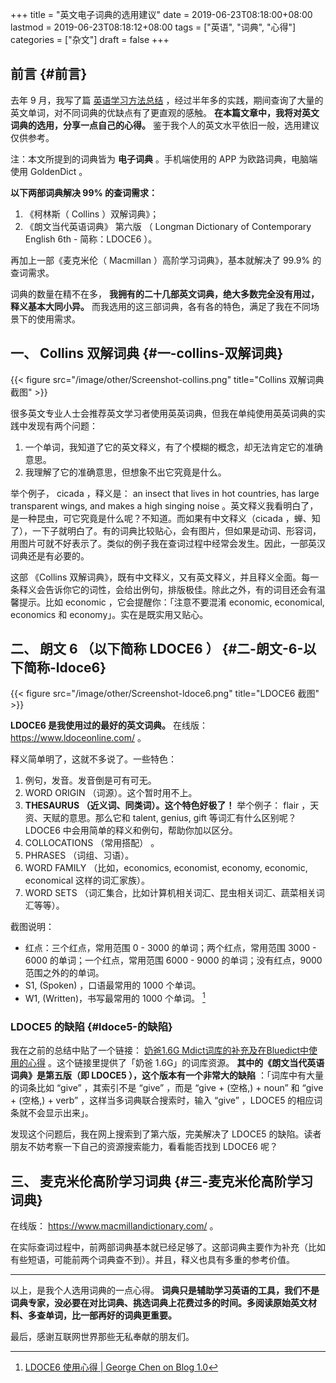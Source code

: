 +++
title = "英文电子词典的选用建议"
date = 2019-06-23T08:18:00+08:00
lastmod = 2019-06-23T08:18:12+08:00
tags = ["英语", "词典", "心得"]
categories = ["杂文"]
draft = false
+++

## 前言 {#前言}

去年 9 月，我写了篇 [英语学习方法总结](https://www.xianmin.org/post/plan-english-2018/) ，经过半年多的实践，期间查询了大量的英文单词，对不同词典的优缺点有了更直观的感触。 **在本篇文章中，我将对英文词典的选用，分享一点自己的心得。** 鉴于我个人的英文水平依旧一般，选用建议仅供参考。

注：本文所提到的词典皆为 **电子词典** 。手机端使用的 APP 为欧路词典，电脑端使用 GoldenDict 。

**以下两部词典解决 99% 的查词需求：**

1.  《柯林斯（ Collins ）双解词典》；
2.  《朗文当代英语词典》 第六版 （ Longman Dictionary of Contemporary English 6th - 简称：LDOCE6 ）。

再加上一部《麦克米伦（ Macmillan ）高阶学习词典》，基本就解决了 99.9% 的查词需求。

词典的数量在精不在多， **我拥有的二十几部英文词典，绝大多数完全没有用过，释义基本大同小异。** 而我选用的这三部词典，各有各的特色，满足了我在不同场景下的使用需求。

<!--more-->


## 一、 Collins 双解词典 {#一-collins-双解词典}

{{< figure src="/image/other/Screenshot-collins.png" title="Collins 双解词典截图" >}}

很多英文专业人士会推荐英文学习者使用英英词典，但我在单纯使用英英词典的实践中发现有两个问题：

1.  一个单词，我知道了它的英文释义，有了个模糊的概念，却无法肯定它的准确意思。
2.  我理解了它的准确意思，但想象不出它究竟是什么。

举个例子， cicada ，释义是： an insect that lives in hot countries, has large transparent wings, and makes a high singing noise 。英文释义我看明白了，是一种昆虫，可它究竟是什么呢？不知道。而如果有中文释义（cicada ，蝉、知了），一下子就明白了。有的词典比较贴心，会有图片，但如果是动词、形容词，用图片可就不好表示了。类似的例子我在查词过程中经常会发生。因此，一部英汉词典还是有必要的。

这部 《Collins 双解词典》，既有中文释义，又有英文释义，并且释义全面。每一条释义会告诉你它的词性，会给出例句，排版极佳。除此之外，有的词目还会有温馨提示。比如 economic ，它会提醒你：「注意不要混淆 economic, economical, economics 和 economy」。实在是既实用又贴心。


## 二、 朗文 6 （以下简称 LDOCE6 ） {#二-朗文-6-以下简称-ldoce6}

{{< figure src="/image/other/Screenshot-ldoce6.png" title="LDOCE6 截图" >}}

**LDOCE6 是我使用过的最好的英文词典。** 在线版： <https://www.ldoceonline.com/> 。

释义简单明了，这就不多说了。一些特色：

1.  例句，发音。发音倒是可有可无。
2.  WORD ORIGIN （词源）。这个暂时用不上。
3.  **THESAURUS （近义词、同类词）。这个特色好极了！** 举个例子： flair ，天资、天赋的意思。那么它和 talent, genius, gift 等词汇有什么区别呢？ LDOCE6 中会用简单的释义和例句，帮助你加以区分。
4.  COLLOCATIONS （常用搭配） 。
5.  PHRASES （词组、习语）。
6.  WORD FAMILY （比如，economics, economist, economy, economic, economical 这样的词汇家族）。
7.  WORD SETS （词汇集合，比如计算机相关词汇、昆虫相关词汇、蔬菜相关词汇等等）。

截图说明：

-   红点：三个红点，常用范围 0 - 3000 的单词；两个红点，常用范围 3000 - 6000 的单词；一个红点，常用范围 6000 - 9000 的单词；没有红点，9000 范围之外的的单词。
-   S1, (Spoken) ，口语最常用的 1000 个单词。
-   W1, (Written)，书写最常用的 1000 个单词。&nbsp;[^fn:1]


### LDOCE5 的缺陷 {#ldoce5-的缺陷}

我在之前的总结中贴了一个链接： [奶爸1.6G Mdict词库的补充及在Bluedict中使用的心得](https://www.douban.com/note/278501822/) 。这个链接里提供了「奶爸 1.6G」的词库资源。 **其中的《朗文当代英语词典》是第五版（即 LDOCE5 ），这个版本有一个非常大的缺陷** ：「词库中有大量的词条比如 “give” ，其索引不是 “give” ，而是 “give + (空格,) + noun” 和 “give + (空格,) + verb” ，这样当多词典联合搜索时，输入 “give” ，LDOCE5 的相应词条就不会显示出来」。

发现这个问题后，我在网上搜索到了第六版，完美解决了 LDOCE5 的缺陷。读者朋友不妨考察一下自己的资源搜索能力，看看能否找到 LDOCE6 呢？


## 三、 麦克米伦高阶学习词典 {#三-麦克米伦高阶学习词典}

在线版： <https://www.macmillandictionary.com/> 。

在实际查词过程中，前两部词典基本就已经足够了。这部词典主要作为补充（比如有些短语，可能前两个词典查不到）。并且，释义也具有多重的参考价值。

---

以上，是我个人选用词典的一点心得。 **词典只是辅助学习英语的工具，我们不是词典专家，没必要在对比词典、挑选词典上花费过多的时间。多阅读原始英文材料、多查单词，比一部再好的词典更重要。**

最后，感谢互联网世界那些无私奉献的朋友们。

[^fn:1]: [LDOCE6 使用心得 | George Chen on Blog 1.0](http://georgechen.idv.tw/wordpress/?p=1875)
